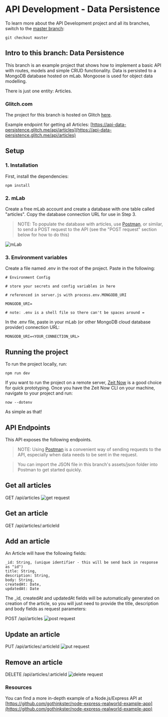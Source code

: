 # API Development - Data Persistence
To learn more about the API Development project and all its branches, switch to the [master branch](https://github.com/richjava/api-development):
````
git checkout master
````
## Intro to this branch: Data Persistence
This branch is an example project that shows how to implement a basic API with routes, models and simple CRUD functionality. Data is persisted to a MongoDB database hosted on mLab. Mongoose is used for object data modelling. 

There is just one entity: Articles.

### Glitch.com
The project for this branch is hosted on Glitch [here](https://glitch.com/edit/#!/api-data-persistence?path=README.md:64:199).

Example endpoint for getting all Articles: [https://api-data-persistence.glitch.me/api/articles](https://api-data-persistence.glitch.me/api/articles)


## Setup
### 1. Installation
First, install the dependencies:
````
npm install
````
### 2. mLab
Create a free mLab account and create a database with one table called "articles". Copy the database connection URL for use in Step 3.

> NOTE: To populate the database with articles, use [Postman](https://www.getpostman.com/), or similar, 
> to send a POST request to the API (see the "POST request" section below for how to do this)

![mLab](https://raw.githubusercontent.com/richjava/api-development/data-persistence/assets/images/f8853aa3-f2d6-40d9-b298-b8a4592fc746_mlab-articles.png "mLab")

### 3. Environment variables
Create a file named .env in the root of the project. Paste in the following:
````
# Environment Config

# store your secrets and config variables in here

# referenced in server.js with process.env.MONGODB_URI

MONGODB_URI=

# note: .env is a shell file so there can't be spaces around =
````

In the .env file, paste in your mLab (or other MongoDB cloud database provider) connection URL:
````
MONGODB_URI=<YOUR_CONNECTION_URL>
````
## Running the project
To run the project locally, run:
````
npm run dev
````
If you want to run the project on a remote server, [Zeit Now](https://zeit.co/now) is a good choice for quick prototyping. Once you have the Zeit Now CLI on your machine, navigate to your project and run:
````
now --dotenv
````
As simple as that!

## API Endpoints
This API exposes the following endpoints. 
> NOTE: Using [Postman](https://www.getpostman.com/) is a convenient way of sending requests to the API, especially when data needs to be sent in the request.

> You can import the JSON file in this branch's assets/json folder into Postman to get started quickly.

## Get all articles
GET /api/articles
![get request](https://raw.githubusercontent.com/richjava/api-development/data-persistence/assets/images/f8853aa3-f2d6-40d9-b298-b8a4592fc746_get-articles-postman.png "GET Request")

## Get an article
GET /api/articles/:articleId

## Add an article
An Article will have the following fields:
````
_id: String, (unique identifier - this will be send back in response as "id")
title: String,
description: String,
body: String,
createdAt: Date,
updatedAt: Date
````
The _id, createdAt and updatedAt fields will be automatically generated on creation of the article, so you will just need to provide the title, description and body fields as request parameters:

POST /api/articles
![post request](https://raw.githubusercontent.com/richjava/api-development/data-persistence/assets/images/f8853aa3-f2d6-40d9-b298-b8a4592fc746_post-article-postman.png "POST Request")

## Update an article
PUT /api/articles/:articleId
![put request](https://raw.githubusercontent.com/richjava/api-development/data-persistence/assets/images/f8853aa3-f2d6-40d9-b298-b8a4592fc746_put-articles-postman.png "PUT Request")

## Remove an article
DELETE /api/articles/:articleId
![delete request](https://raw.githubusercontent.com/richjava/api-development/data-persistence/assets/images/f8853aa3-f2d6-40d9-b298-b8a4592fc746_delete-article-postman.png "DELETE Request")

### Resources
You can find a more in-depth example of a Node.js/Express API at [https://github.com/gothinkster/node-express-realworld-example-app](https://github.com/gothinkster/node-express-realworld-example-app)